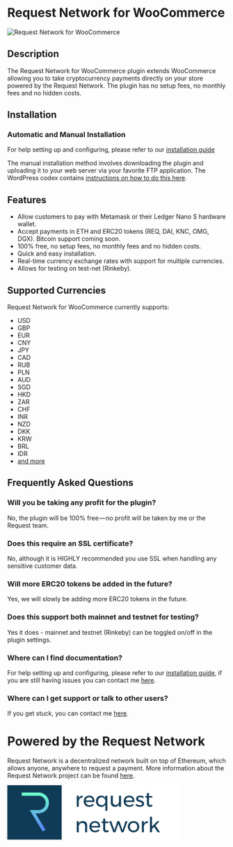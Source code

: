 # Request Network for WooCommerce #

![Request Network for WooCommerce](https://camo.githubusercontent.com/7f9e1b1c9166f2b5833c5e150f7c99dd9fc71814/68747470733a2f2f63646e2d696d616765732d312e6d656469756d2e636f6d2f6d61782f3830302f302a5455504f4e464f695331325f586d62352e)

## Description

The Request Network for WooCommerce plugin extends WooCommerce allowing you to take cryptocurrency payments directly on your store powered by the Request Network. The plugin has no setup fees, no monthly fees and no hidden costs.

## Installation

### Automatic and Manual Installation

For help setting up and configuring, please refer to our [installation guide](https://wooreq.com/getting-started/)

The manual installation method involves downloading the plugin and uploading it to your web server via your favorite FTP application. The WordPress codex contains [instructions on how to do this here](http://codex.wordpress.org/Managing_Plugins#Manual_Plugin_Installation).

## Features

* Allow customers to pay with Metamask or their Ledger Nano S hardware wallet.
* Accept payments in ETH and ERC20 tokens (REQ, DAI, KNC, OMG, DGX). Bitcoin support coming soon.
* 100% free, no setup fees, no monthly fees and no hidden costs. 
* Quick and easy installation. 
* Real-time currency exchange rates with support for multiple currencies. 
* Allows for testing on test-net (Rinkeby).

## Supported Currencies

Request Network for WooCommerce currently supports:

* USD
* GBP
* EUR
* CNY
* JPY
* CAD
* RUB
* PLN
* AUD
* SGD
* HKD
* ZAR
* CHF
* INR
* NZD
* DKK
* KRW
* BRL
* IDR
* [and more](https://www.cryptocompare.com/)

## Frequently Asked Questions ##

### Will you be taking any profit for the plugin? ###

No, the plugin will be 100% free — no profit will be taken by me or the Request team.

### Does this require an SSL certificate? ###

No, although it is HIGHLY recommended you use SSL when handling any sensitive customer data.

### Will more ERC20 tokens be added in the future? ###

Yes, we will slowly be adding more ERC20 tokens in the future.

### Does this support both mainnet and testnet for testing? ###

Yes it does - mainnet and testnet (Rinkeby) can be toggled on/off in the plugin settings.

### Where can I find documentation? ###

For help setting up and configuring, please refer to our [installation guide](https://wooreq.com/getting-started/), if you are still having issues you can contact me [here](https://wooreq.com/contact/).

### Where can I get support or talk to other users? ###

If you get stuck, you can contact me [here](https://wooreq.com/contact/).

# Powered by the Request Network

Request Network is a decentralized network built on top of Ethereum, which allows anyone, anywhere to request a payment. More information about the Request Network project can be found [here](https://request.network/).

<img src="https://github.com/RequestNetwork/Request/raw/master/Hubs/Marketing%20and%20design/logo-horizontal.png" width="400px" >



